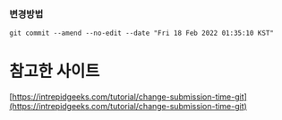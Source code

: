 ### 변경방법

```shell
git commit --amend --no-edit --date "Fri 18 Feb 2022 01:35:10 KST"
```

# 참고한 사이트

[https://intrepidgeeks.com/tutorial/change-submission-time-git](https://intrepidgeeks.com/tutorial/change-submission-time-git)
